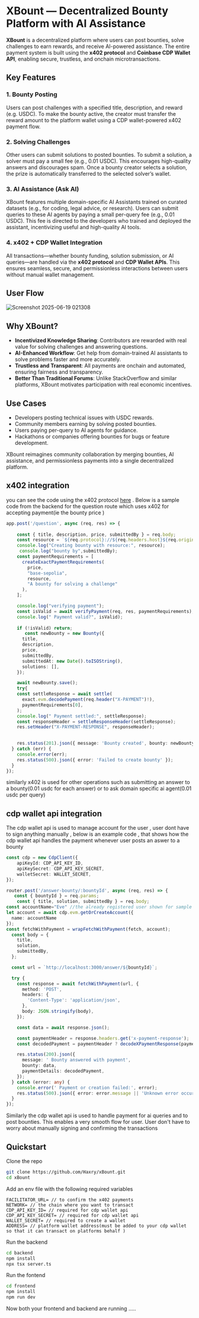 # XBount — Decentralized Bounty Platform with AI Assistance

**XBount** is a decentralized platform where users can post bounties, solve challenges to earn rewards, and receive AI-powered assistance. The entire payment system is built using the **x402 protocol** and **Coinbase CDP Wallet API**, enabling secure, trustless, and onchain microtransactions.

## Key Features

### 1. Bounty Posting
Users can post challenges with a specified title, description, and reward (e.g. USDC). To make the bounty active, the creator must transfer the reward amount to the platform wallet using a CDP wallet-powered x402 payment flow.

### 2. Solving Challenges
Other users can submit solutions to posted bounties. To submit a solution, a solver must pay a small fee (e.g., 0.01 USDC). This encourages high-quality answers and discourages spam. Once a bounty creator selects a solution, the prize is automatically transferred to the selected solver’s wallet.

### 3. AI Assistance (Ask AI)
XBount features multiple domain-specific AI Assistants trained on curated datasets (e.g., for coding, legal advice, or research). Users can submit queries to these AI agents by paying a small per-query fee (e.g., 0.01 USDC). This fee is directed to the developers who trained and deployed the assistant, incentivizing useful and high-quality AI tools.

### 4. x402 + CDP Wallet Integration
All transactions—whether bounty funding, solution submission, or AI queries—are handled via the **x402 protocol** and **CDP Wallet APIs**. This ensures seamless, secure, and permissionless interactions between users without manual wallet management.

## User Flow
![Screenshot 2025-06-19 021308](https://github.com/user-attachments/assets/1a45623e-956a-4b97-b24b-fbbf1a1e79de)


## Why XBount?

- **Incentivized Knowledge Sharing**: Contributors are rewarded with real value for solving challenges and answering questions.
- **AI-Enhanced Workflow**: Get help from domain-trained AI assistants to solve problems faster and more accurately.
- **Trustless and Transparent**: All payments are onchain and automated, ensuring fairness and transparency.
- **Better Than Traditional Forums**: Unlike StackOverflow and similar platforms, XBount motivates participation with real economic incentives.

## Use Cases

- Developers posting technical issues with USDC rewards.
- Community members earning by solving posted bounties.
- Users paying per-query to AI agents for guidance.
- Hackathons or companies offering bounties for bugs or feature development.

XBount reimagines community collaboration by merging bounties, AI assistance, and permissionless payments into a single decentralized platform.

## x402 integration 
you can see the code using the x402 protocol [here](https://github.com/Haxry/xBount/blob/master/backend/server.ts) 
. Below is a sample code from the backend for the question route which uses x402 for accepting payment(ie the bounty price )
```typescript
app.post('/question', async (req, res) => {
  
    const { title, description, price, submittedBy } = req.body;
    const resource = `${req.protocol}://${req.headers.host}${req.originalUrl}` as Resource;
    console.log("Creating bounty with resource:", resource);
     console.log("bounty by",submittedBy);
    const paymentRequirements = [
      createExactPaymentRequirements(
        price,
        "base-sepolia",
        resource,
        "A bounty for solving a challenge"
      ),
    ];

    console.log("verifying payment");
    const isValid = await verifyPayment(req, res, paymentRequirements);
    console.log(" Payment valid?", isValid);
    
    if (!isValid) return;
       const newBounty = new Bounty({
      title,
      description,
      price,
      submittedBy,
      submittedAt: new Date().toISOString(),
      solutions: [],
    });

    await newBounty.save();
    try{
    const settleResponse = await settle(
      exact.evm.decodePayment(req.header("X-PAYMENT")!),
      paymentRequirements[0],
    );
    console.log(" Payment settled:", settleResponse);
    const responseHeader = settleResponseHeader(settleResponse);
    res.setHeader("X-PAYMENT-RESPONSE", responseHeader);

    
    res.status(201).json({ message: 'Bounty created', bounty: newBounty });
  } catch (err) {
    console.error(err);
    res.status(500).json({ error: 'Failed to create bounty' });
  }
});
```
similarly x402 is used for other operations such as submitting an answer to a bounty(0.01 usdc for each answer) or to ask domain specific ai agent(0.01 usdc per query)

## cdp wallet api integration 
The cdp wallet api is used to manage account for the user , user dont have to sign anything manually , below is an example code , that shows how the cdp wallet api handles the payment whenever user posts an aswer to a bounty 
```typescript
const cdp = new CdpClient({
    apiKeyId: CDP_API_KEY_ID,
    apiKeySecret: CDP_API_KEY_SECRET,
    walletSecret: WALLET_SECRET,
});

router.post('/answer-bounty/:bountyId', async (req, res) => {
   const { bountyId } = req.params;
    const { title, solution, submittedBy } = req.body;
const accountName="Eve" //the already registered user shown for sample purpose
let account = await cdp.evm.getOrCreateAccount({
  name: accountName
});
const fetchWithPayment = wrapFetchWithPayment(fetch, account);
  const body = {
    title,
    solution,
    submittedBy,
  };

  const url = `http://localhost:3000/answer/${bountyId}`; 

  try {
    const response = await fetchWithPayment(url, {
      method: 'POST',
      headers: {
        'Content-Type': 'application/json',
      },
      body: JSON.stringify(body),
    });

    const data = await response.json();

    const paymentHeader = response.headers.get('x-payment-response');
    const decodedPayment = paymentHeader ? decodeXPaymentResponse(paymentHeader) : null;

    res.status(200).json({
      message: ' Bounty answered with payment',
      bounty: data,
      paymentDetails: decodedPayment,
    });
  } catch (error: any) {
    console.error(' Payment or creation failed:', error);
    res.status(500).json({ error: error.message || 'Unknown error occurred' });
  }
});
```
Similarly the cdp wallet api is used to handle payment for ai queries and to post bounties.
This enables a very smooth flow for user. User don't have to worry about manually signing and confirming the transactions 
## Quickstart
Clone the repo
```bash
git clone https://github.com/Haxry/xBount.git
cd xBount
```
Add an env file with the following required variables
```
FACILITATOR_URL= // to confirm the x402 payments
NETWORK= // the chain where you want to transact
CDP_API_KEY_ID= // required for cdp wallet api
CDP_API_KEY_SECRET= // required for cdp wallet api
WALLET_SECRET= // required to create a wallet
ADDRESS= // platform wallet address(must be added to your cdp wallet so that it can transact on platforms behalf )
```
Run the backend
```bash
cd backend
npm install
npx tsx server.ts
```
Run the fontend
```bash
cd frontend
npm install
npm run dev
```
Now both your frontend and backend are running .....


